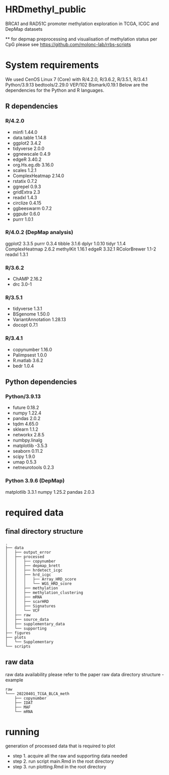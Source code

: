 <h1>  HRDmethyl_public </h1>
BRCA1 and RAD51C promoter methylation exploration in TCGA, ICGC and DepMap datasets

** for depmap preprocessing and visualisation of methylation status per CpG please see https://github.com/molonc-lab/rrbs-scripts


# System requirements
We used CenOS Linux 7 (Core) with
R/4.2.0, R/3.6.2, R/3.5.1, R/3.4.1 
Python/3.9.13
bedtools/2.29.0
VEP/102
Bismark/0.19.1
Below are the dependencies for the Python and R languages.

## R dependencies
### R/4.2.0
- minfi 1.44.0
- data.table 1.14.8
- ggplot2 3.4.2
- tidyverse 2.0.0
- ggnewscale 0.4.9
- edgeR 3.40.2
- org.Hs.eg.db 3.16.0
- scales 1.2.1
- ComplexHeatmap 2.14.0
- rstatix 0.7.2
- ggrepel 0.9.3
- gridExtra 2.3
- readxl 1.4.3
- circlize 0.4.15
- ggbeeswarm 0.7.2
- ggpubr 0.6.0
- purrr 1.0.1

### R/4.0.2 (DepMap analysis)
ggplot2 3.3.5
purrr   0.3.4 
tibble  3.1.6
dplyr   1.0.10
tidyr   1.1.4      
ComplexHeatmap 2.6.2
methylKit 1.16.1
edgeR 3.32.1
RColorBrewer 1.1-2 
readxl 1.3.1

### R/3.6.2
- ChAMP 2.16.2
- drc 3.0-1

### R/3.5.1
- tidyverse 1.3.1
- BSgenome 1.50.0
- VariantAnnotation 1.28.13
- docopt 0.7.1

### R/3.4.1
- copynumber 1.16.0
- Palimpsest 1.0.0
- R.matlab 3.6.2
- bedr 1.0.4

## Python dependencies

### Python/3.9.13
- future 0.18.2
- numpy 1.22.4
- pandas 2.0.2
- tqdm 4.65.0
- sklearn 1.1.2
- networkx 2.8.5
- numbpy.linalg
- matplotlib -3.5.3
- seaborn 0.11.2
- scipy 1.9.0
- umap 0.5.3
- netneurotools 0.2.3

### Python 3.9.6 (DepMap)
matplotlib         3.3.1
numpy              1.25.2
pandas             2.0.3


# required data
## final directory structure
```
.
├── data
│   ├── output_error
│   ├── processed
│   │   ├── copynumber
│   │   ├── depmap_brett
│   │   ├── hrdetect_icgc
│   │   ├── hrd_icgc
│   │   │   ├── Array_HRD_score
│   │   │   └── WGS_HRD_score
│   │   ├── methylation
│   │   ├── methylation_clustering
│   │   ├── mRNA
│   │   ├── scarHRD
│   │   ├── Signatures
│   │   └── VCF
│   ├── raw
│   ├── source_data
│   ├── supplementary_data
│   └── supporting
├── figures
├── plots
│   └── Supplementary
└── scripts
```
## raw data
raw data availability please refer to the paper
raw data directory structure - example
```
raw
└─── 20220401_TCGA_BLCA_meth
    ├── copynumber
    ├── IDAT
    ├── MAF
    └── mRNA
```
# running
generation of processed data that is required to plot
- step 1. acquire all the raw and supporting data needed
- step 2. run script main.Rmd in the root directory
- step 3. run plotting.Rmd in the root directory
